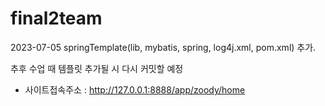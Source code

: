 # final2team

2023-07-05 springTemplate(lib, mybatis, spring, log4j.xml, pom.xml) 추가.



추후 수업 때 템플릿 추가될 시 다시 커밋할 예정

+ 사이트접속주소 : http://127.0.0.1:8888/app/zoody/home
